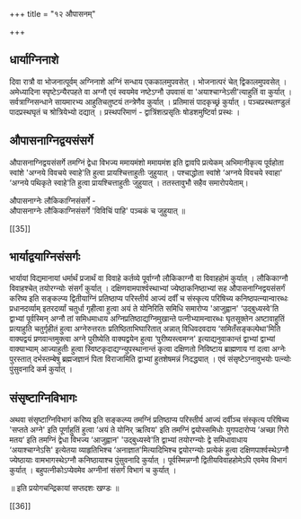 +++
title = "१२ औपासनम्"

+++
## धार्याग्निनाशे

दिवा रात्रौ वा भोजनात्पूर्वम् अग्निनाशे अग्निं सन्धाय एककालमुपवसेत् । भोजनात्परं चेत् द्विकालमुपवसेत् । अमेध्यादिना स्पृष्टेऽन्यैरपहते वा अग्नौ एवं स्वयमेव नष्टेऽग्नौ उपवासं वा 'अयाश्चाग्नेऽसी'त्याहुतिं वा कुर्यात् । सर्वत्राग्निसन्धाने सायमारभ्य आहुतिचतुष्टयं तन्त्रेणैव कुर्यात् । प्रतिमासं पादकृच्छ्रं कुर्यात् । पञ्चप्रस्थतण्डुलं पादप्रस्थघृतं च श्रोत्रियेभ्यो दद्यात् । प्रस्थपरिमाणं - द्वात्रिंशत्प्रसृतिः षोडशमुष्टिर्वा प्रस्थः । 

## औपासनाग्निद्वयसंसर्गे

औपासनाग्निद्वयसंसर्गे तमग्निं द्वेधा विभज्य ममायमंशो ममायमंश इति द्वावपि प्रत्येकम् अभिमानीकृत्य पूर्वहोता स्वांशे 'अग्नये विवचये स्वाहे'ति हुत्वा प्रायश्चित्ताहुतीः जुहुयात् । पश्चाद्धोता स्वांशे ‘अग्नये विवचये स्वाहा' ‘अग्नये पथिकृते स्वाहे'ति हुत्वा प्रायश्चित्ताहुतीः जुहुयात् । ततस्तावुभौ सहैव समारोपयेताम्।

औपासनाग्नेः लौकिकाग्निसंसर्गे -  
औपासनाग्नेः लौकिकाग्निसंसर्गे 'विविचिं पाहि' पञ्चकं च जुहुयात् ॥

[[35]]

## भार्याद्वयाग्निसंसर्गः

भार्यायां विद्यमानायां धर्मार्थं प्रजार्थं वा विवाहे कर्तव्ये पूर्वाग्नौ लौकिकाग्नौ वा विवाहहोमं कुर्यात् । लौकिकाग्नौ विवाहश्चेत् तयोरग्न्योः संसर्गं कुर्यात् । दक्षिणवामपार्श्वस्थाभ्यां ज्येष्ठाकनिष्ठाभ्यां सह औपासनाग्निद्वयसंसर्गं करिष्य इति सङ्कल्प्य द्वितीयाग्निं प्रतिष्ठाप्य परिस्तीर्य आज्यं दर्वीं च संस्कृत्य परिषिच्य कनिष्ठपत्न्यान्वारब्धः प्रधानदर्व्याम् इतरदर्व्यां चतुर्धा गृहीत्वा हुत्वा अयं ते योनिरिति समिधि समारोप्य 'आजुह्वान' ‘उद्बुध्यस्वे'ति द्वाभ्यां पूर्वस्मिन् अग्नौ तां समिधमाधाय अग्निप्रतिष्ठाद्यग्निमुखान्ते पत्नीभ्यामन्वारब्धः घृतसूक्तेन अष्टावाहुतिं प्रत्याहुति चतुर्गृहीतं हुत्वा अग्नेरुत्तरतः प्रतिष्ठिताभिघारितात् अन्नात् विधिवदवदाय ‘समितँसङ्कल्पेथा'मिति वाक्यद्वयं प्रणवान्तमुक्त्वा अग्ने पुरीष्येति वाक्यद्वयेन हुत्वा ‘पुरीष्यस्त्वमग्न' इत्याद्यनुवाकान्तं द्वाभ्यां द्वाभ्यां वाक्याभ्याम् आज्याहुतीः हुत्वा स्विष्टकृदाद्यग्न्युपस्थानान्तं कृत्वा दक्षिणतो निविष्टाय ब्राह्मणाय गां दत्वा अग्नेः पुरस्तात् दर्भस्तम्बेषु ब्रह्मजज्ञानं पिता विराजामिति द्वाभ्यां हुतशेषमन्नं निदद्ध्यात् । एवं संसृष्टेऽग्नावुभयोः पत्न्योः पुंसुवनादि कर्म कुर्यात् ।

## संसृष्टाग्निविभागः

अथवा संसृष्टाग्निविभागं करिष्य इति सङ्कल्प्य तमग्निं प्रतिष्ठाप्य परिस्तीर्य आज्यं दर्वीञ्च संस्कृत्य परिषिच्य 'सप्तते अग्ने' इति पूर्णाहुतिं हुत्वा ‘अयं ते योनिर् ऋत्विय' इति तमग्निं द्वयोस्समिधोः युगपदारोप्य ‘अच्छा गिरो मतय’ इति तमग्निं द्वेधा विभज्य ‘आजुह्वान' 'उद्बुध्यस्वे'ति द्वाभ्यां तयोरग्न्योः द्वे समिधावाधाय ‘अयाश्चाग्नेऽसि' इत्येतया व्याहृतिभिश्च ‘अनाज्ञात'मित्यादिभिश्च द्वयोरग्न्योः प्रत्येकं हुत्वा दक्षिणपार्श्वस्थेऽग्नौ ज्येष्ठायाः वामभागस्थेऽग्नौ कनिष्ठायाश्च पुंसुवनादि कुर्यात् । पूर्वस्मिन्नग्नौ द्वितीयविवाहहोमेऽपि एवमेव विभागं कुर्यात् । बहुपत्नीकोऽप्येवमेव अग्नीनां संसर्गं विभागं च कुर्यात् ।

॥ इति प्रयोगचन्द्रिकायां सप्तदशः खण्डः ॥

[[36]]